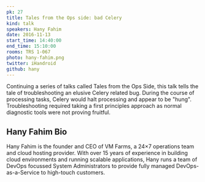 ```yaml
---
pk: 27
title: Tales from the Ops side: bad Celery
kind: talk
speakers: Hany Fahim
date: 2016-11-13
start_time: 14:40:00
end_time: 15:10:00
rooms: TRS 1-067
photo: hany-fahim.png
twitter: iHandroid
github: hany
---
```


Continuing a series of talks called Tales from the Ops Side, this talk tells the tale of troubleshooting an elusive Celery related bug. During the course of processing tasks, Celery would halt processing and appear to be "hung". Troubleshooting required taking a first principles approach as normal diagnostic tools were not proving fruitful.

## Hany Fahim Bio

Hany Fahim is the founder and CEO of VM Farms, a 24×7 operations team and cloud hosting provider. With over 15 years of experience in building cloud environments and running scalable applications, Hany runs a team of DevOps focussed System Administrators to provide fully managed DevOps-as-a-Service to high-touch customers.